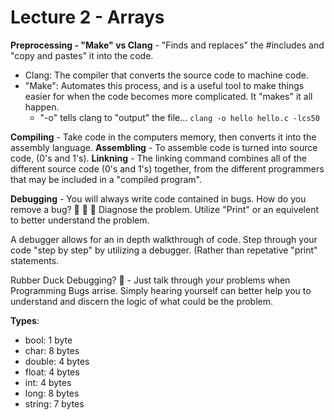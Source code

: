 # Lecture 2 - Arrays

__Preprocessing - "Make" vs Clang__ - "Finds and replaces" the #includes and "copy and pastes" it into the code.
- Clang: The compiler that converts the source code to machine code.
- "Make": Automates this process, and is a useful tool to make things easier for when the code becomes more complicated. It "makes" it all happen.
  - "-o" tells clang to "output" the file... ```clang -o hello hello.c -lcs50```

__Compiling__ - Take code in the computers memory, then converts it into the assembly language.
__Assembling__ - To assemble code is turned into source code, (0's and 1's).
__Linkning__ - The linking command combines all of the different source code (0's and 1's) together, from the different programmers that may be included in a "compiled program".

__Debugging__ - You will always write code contained in bugs. How do you remove a bug? 🐜 🐞 🐛
Diagnose the problem. Utilize "Print" or an equivelent to better understand the problem.

A debugger allows for an in depth walkthrough of code. Step through your code "step by step" by utilizing a debugger. (Rather than repetative "print" statements.

Rubber Duck Debugging? 🦆 - Just talk through your problems when Programming Bugs arrise. Simply hearing yourself can better help you to understand and discern the logic of what could be the problem.

__Types__:
- bool: 1 byte
- char: 8 bytes
- double: 4 bytes
- float: 4 bytes
- int: 4 bytes
- long: 8 bytes
- string: 7 bytes

